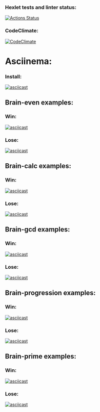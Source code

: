 ### Hexlet tests and linter status:
[![Actions Status](https://github.com/IvanSH-Jr/frontend-project-44/workflows/hexlet-check/badge.svg)](https://github.com/IvanSH-Jr/frontend-project-44/actions)
### CodeClimate:
[![CodeClimate](https://api.codeclimate.com/v1/badges/6e661ffb01364973a84d/maintainability)](https://codeclimate.com/github/IvanSH-Jr/frontend-project-44/maintainability)

# Asciinema: 
### Install: 
[![asciicast](https://asciinema.org/a/599161.svg)](https://asciinema.org/a/599161)
## Brain-even examples:
### Win:
[![asciicast](https://asciinema.org/a/599158.svg)](https://asciinema.org/a/599158)
### Lose:
[![asciicast](https://asciinema.org/a/599159.svg)](https://asciinema.org/a/599159)

## Brain-calc examples:
### Win:
[![asciicast](https://asciinema.org/a/599571.svg)](https://asciinema.org/a/599571)
### Lose:
[![asciicast](https://asciinema.org/a/599573.svg)](https://asciinema.org/a/599573)

## Brain-gcd examples:
### Win:
[![asciicast](https://asciinema.org/a/599893.svg)](https://asciinema.org/a/599893)
### Lose:
[![asciicast](https://asciinema.org/a/599894.svg)](https://asciinema.org/a/599894)

## Brain-progression examples:
### Win:
[![asciicast](https://asciinema.org/a/599967.svg)](https://asciinema.org/a/599967)
### Lose:
[![asciicast](https://asciinema.org/a/599969.svg)](https://asciinema.org/a/599969)

## Brain-prime examples:
### Win:
[![asciicast](https://asciinema.org/a/600069.svg)](https://asciinema.org/a/600069)
### Lose:
[![asciicast](https://asciinema.org/a/600070.svg)](https://asciinema.org/a/600070)